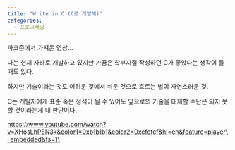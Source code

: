 ```yaml
---
title: "Write in C (C로 개발해)"
categories:
  - 프로그래밍
---
```


파코즌에서 가져온 영상...  
  
나는 현재 자바로 개발하고 있지만 가끔은 학부시절 작성하던 C가 좋았다는 생각이 들때도 있다.  
  
하지만 기술이라는 것도 어려운 것에서 쉬운 것으로 흐르는 법이 자연스러운 것.  
  
C는 개발자에게 표준 혹은 정석이 될 수 있어도 앞으로의 기술을 대체할 수단은 되지 못할 것이라는게 내 판단이다.  
  
<https://www.youtube.com/watch?v=XHosLhPEN3k&color1=0xb1b1b1&color2=0xcfcfcf&hl=en&feature=player\_embedded&fs=1\>
